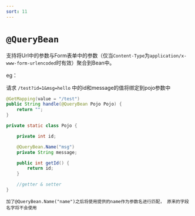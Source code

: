 ```yaml
---
sort: 11
---
```


# `@QueryBean`

支持将Url中的参数与Form表单中的参数（仅当`Content-Type`为`application/x-www-form-urlencoded`时有效）聚合到Bean中。

eg：

请求 `/test?id=1&msg=hello` 中的id和message的值将绑定到pojo参数中

```java
@GetMapping(value = "/test")
public String handle(@QueryBean Pojo Pojo) {
    return "";
}

private static class Pojo {

    private int id;

    @QueryBean.Name("msg")
    private String message;

    public int getId() {
        return id;
    }

    //getter & setter
}
```

```note
加了@QueryBean.Name("name")之后将使用提供的name作为参数名进行匹配， 原来的字段名字将不会使用
```